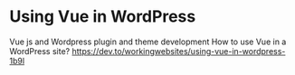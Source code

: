# Using Vue in WordPress

Vue js and Wordpress plugin and theme development
How to use Vue in a WordPress site?
https://dev.to/workingwebsites/using-vue-in-wordpress-1b9l